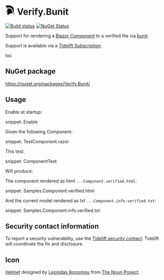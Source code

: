 # <img src="/src/icon.png" height="30px"> Verify.Bunit

[![Build status](https://ci.appveyor.com/api/projects/status/18lflc71pchw565r?svg=true)](https://ci.appveyor.com/project/SimonCropp/Verify-Bunit)
[![NuGet Status](https://img.shields.io/nuget/v/Verify.Bunit.svg)](https://www.nuget.org/packages/Verify.Bunit/)

Support for rendering a [Blazor Component](https://docs.microsoft.com/en-us/aspnet/core/blazor/#components) to a verified file via [bunit](https://bunit.egilhansen.com).

Support is available via a [Tidelift Subscription](https://tidelift.com/subscription/pkg/nuget-verify.bunit?utm_source=nuget-verify.bunit&utm_medium=referral&utm_campaign=enterprise).

toc


## NuGet package

https://nuget.org/packages/Verify.Bunit/


## Usage

Enable at startup:

snippet: Enable

Given the following Component:

snippet: TestComponent.razor

This test:

snippet: ComponentTest

Will produce:

The component rendered as html `...Component.verified.html`:

snippet: Samples.Component.verified.html

And the current model rendered as txt `...Component.info.verified.txt`:

snippet: Samples.Component.info.verified.txt


## Security contact information

To report a security vulnerability, use the [Tidelift security contact](https://tidelift.com/security). Tidelift will coordinate the fix and disclosure.


## Icon

[Helmet](https://thenounproject.com/term/helmet/9554/) designed by [Leonidas Ikonomou](https://thenounproject.com/alterego) from [The Noun Project](https://thenounproject.com).
